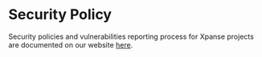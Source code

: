 # Security Policy

Security policies and vulnerabilities reporting process for Xpanse projects are documented on our
website [here](https://eclipse.dev/xpanse/docs/Contribute/security).
